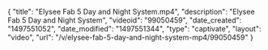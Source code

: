 {
    "title": "Elysee Fab 5 Day and Night System.mp4",
    "description": "Elysee Fab 5 Day and Night System",
    "videoid": "99050459",
    "date_created": "1497551052",
    "date_modified": "1497551344",
    "type": "captivate",
    "layout": "video",
    "url": "\/v\/elysee-fab-5-day-and-night-system-mp4\/99050459"
}